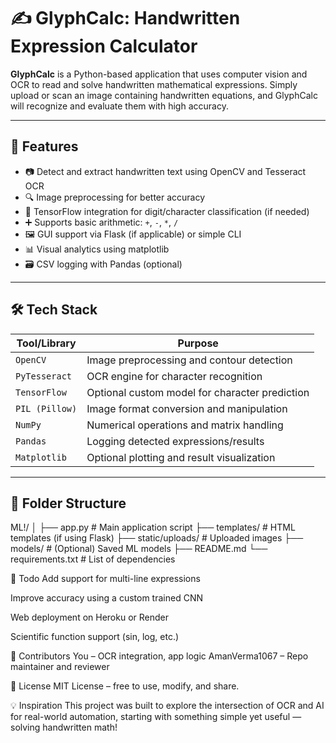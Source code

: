 # ✍️ GlyphCalc: Handwritten Expression Calculator

**GlyphCalc** is a Python-based application that uses computer vision and OCR to read and solve handwritten mathematical expressions. Simply upload or scan an image containing handwritten equations, and GlyphCalc will recognize and evaluate them with high accuracy.

---

## 🚀 Features

- 📷 Detect and extract handwritten text using OpenCV and Tesseract OCR  
- 🔍 Image preprocessing for better accuracy  
- 🧠 TensorFlow integration for digit/character classification (if needed)  
- ➕ Supports basic arithmetic: `+`, `-`, `*`, `/`  
- 🖼️ GUI support via Flask (if applicable) or simple CLI  
- 📊 Visual analytics using matplotlib  
- 🗃️ CSV logging with Pandas (optional)

---

## 🛠️ Tech Stack

| Tool/Library   | Purpose                               |
|----------------|----------------------------------------|
| `OpenCV`       | Image preprocessing and contour detection |
| `PyTesseract`  | OCR engine for character recognition    |
| `TensorFlow`   | Optional custom model for character prediction |
| `PIL (Pillow)` | Image format conversion and manipulation |
| `NumPy`        | Numerical operations and matrix handling |
| `Pandas`       | Logging detected expressions/results    |
| `Matplotlib`   | Optional plotting and result visualization |

---

## 📂 Folder Structure
ML!/
│
├── app.py # Main application script
├── templates/ # HTML templates (if using Flask)
├── static/uploads/ # Uploaded images
├── models/ # (Optional) Saved ML models
├── README.md
└── requirements.txt # List of dependencies


📌 Todo
 Add support for multi-line expressions

 Improve accuracy using a custom trained CNN

 Web deployment on Heroku or Render

 Scientific function support (sin, log, etc.)

🤝 Contributors
You – OCR integration, app logic
AmanVerma1067 – Repo maintainer and reviewer

📜 License
MIT License – free to use, modify, and share.

💡 Inspiration
This project was built to explore the intersection of OCR and AI for real-world automation, starting with something simple yet useful — solving handwritten math!
